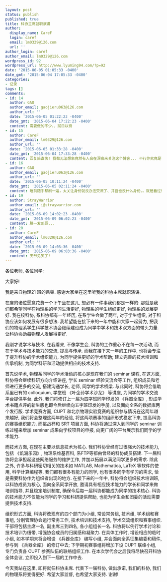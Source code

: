 ```yaml
---
layout: post
status: publish
published: true
title: 科协主席就职演讲
author:
  display_name: CareF
  login: caref
  email: lm0329@126.com
  url: ''
author_login: caref
author_email: lm0329@126.com
wordpress_id: 92
wordpress_url: http://www.lyuming94.com/?p=92
date: '2015-06-05 01:05:33 -0400'
date_gmt: '2015-06-04 17:05:33 -0400'
categories:
- 记录
tags: []
comments:
- id: 14
  author: GAO
  author_email: gaojieru063@126.com
  author_url: ''
  date: '2015-06-05 01:22:23 -0400'
  date_gmt: '2015-06-04 17:22:23 -0400'
  content: 需要做的不少、、拭目以待
- id: 15
  author: CareF
  author_email: lm0329@126.com
  author_url: ''
  date: '2015-06-05 01:33:28 -0400'
  date_gmt: '2015-06-04 17:33:28 -0400'
  content: 回复简直快! 我都无法想象竟然有人会在深夜来关注这个博客... 不行你究竟是谁? 在南开认识我的人来关注这儿总让我有种不好的感觉
- id: 16
  author: GAO
  author_email: gaojieru063@126.com
  author_url: ''
  date: '2015-06-05 10:11:24 -0400'
  date_gmt: '2015-06-05 02:11:24 -0400'
  content: 睡前随手都刷一遍，太关注身份就没办法交流了、并且也没什么身份。。就是看过您比赛，听过您的一些事，以及这个网页写的简洁舒服。
- id: 19
  author: StrayWarrior
  author_email: i@straywarrior.com
  author_url: ''
  date: '2015-06-09 14:02:23 -0400'
  date_gmt: '2015-06-09 06:02:23 -0400'
  content: 膜一发彪哥...
- id: 20
  author: CareF
  author_email: lm0329@126.com
  author_url: ''
  date: '2015-06-09 14:03:36 -0400'
  date_gmt: '2015-06-09 06:03:36 -0400'
  content: 天爷见笑了!
---
```

各位老师, 各位同学:

大家好!

我是来自物理21 班的吕铭. 感谢大家坐在这里听我的科协主席就职演讲.

在座的诸位愿意花费一个下午坐在这儿, 想必有一件事我们都是一样的: 那就是我们都希望同学在物理系的学习生活更好, 物理系的学生组织更好, 物理系的发展更好. 我在校科协, 系科协都有一年经历, 在系学生会做了两年, 对于学生组织, 对于科协应该如何发展有很多想法. 我希望能在接下来的一年中能和大家一起努力, 把我们的物理系学生科学技术协会继续建设成为同学中学术和技术双方面的带头力量. 让科协协助每物理人发展得更好.

我刚才说学术与技术, 在我看来, 不像学生会, 科协的工作重心不在每一次活动, 而在于学术与技术能力的交流, 提高与传承. 而我在接下来一年的工作中, 也将会专注于提升科协的学术组织能力, 为同学提供更好的学术帮助; 建立完善的技术培训和传承机制, 为同学科研和活动提供相应的技术支持.

  

首先说学术, 物理系同学的学术活动的核心是现在我们的 seminar 课程, 在这方面, 科协将会继续科研方向介绍讲座, 学长 seminar 经验交流会等工作, 组织成员和老师进行更多的交流, 搭建沟通学长, 老师, 同学的学术桥梁. 与此同时, 科协将会借助系里已有的 colloquium, 学堂班 《叶企孙学术沙龙》 等讲座, 为同学的学术交流平台提供平台. 此外, 我们将修订上一届为四字班同学印发的 《兵器全库》, 形成学术书籍点评的新生版也即今后继续向五字班印发的手册, 以及面向全系的数据库两个发行版. 学术竞赛方面, CUPT 和北京物理实验竞赛的组织参与情况在这两年越来越好, 我们将会整理这两年的经验, 将这两项赛事的组织形式稳定下来, 提高科协的赛事组织能力. 而挑战杯和 SRT 项目方面, 科协将通过深入到同学的 seminar 训练过程来增加 seminar 成果向学校项目的申报, 向更广阔的平台展示我们同学的学术能力.

  

而技术方面, 在现在主要以信息技术为核心. 我们科协曾经有过很强大的技术能力, 包括 《饥渴乐园》, 物理系维基百科, 系FTP等都由曾经的科协成员搭建. 下一届科协将会承担起这些网络服务的维护工作, 并加以拓展以满足同学更多的需求. 除此之外, 许多与科研密切相关的技术如 MATLAB, Mathematica, LaTeX 等软件的使用, 科学计算编程等, 我们都有很多有能力的同学, 也有很多同学有学习的需求, 恰是需要科协作为组织者出现的地方. 在接下来的一年中, 科协将会组织技术培训班, 以科协成员为核心, 面向全系同学开放, 邀请具有相应技术能力的学长和同学来做培训指导, 并且稳定培训制度, 确保今后每一届科协都能成为同学的技术核心. 科协的技术能力不仅能为同学的学习和科研提供帮助, 也能为学生会和团委的活动需要提供技术支持.

  

组织形式方面, 科协将改现有的四个部门为小组, 常设常务组, 技术组, 学术组和赛事组, 分别管理协会运行常务工作, 技术培训和技术支持, 学术交流组织和赛事组织. 干部将包括主席一名, 副主席三到四名, 各小组组长一名. 科协将以例行学术讨论和技术培训为纽带, 增强协会成员的归属感和凝聚力. 在具体工作时, 增设相应的临时小组, 如本学期末将会增设 《兵器全库》 编写小组, 并会面向全系征集编委和稿件, 参与到 《兵器全库》 的修订中去; 下学期初赛事组将增加下设 CUPT 联络小组, 专门负责各 CUPT 参赛队伍的联络组织工作. 在本次学代会之后我将尽快召开科协全体会议, 立即投入到下一届的工作中去.

  

今天我站在这里, 即将就任科协主席. 代表下一届科协, 做出承诺, 我们的科协, 我们的物理系将变得更好. 希望大家监督, 也希望大家支持. 谢谢!
